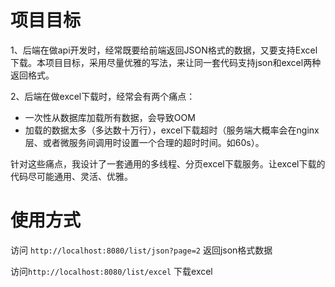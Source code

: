 # 项目目标
1、后端在做api开发时，经常既要给前端返回JSON格式的数据，又要支持Excel下载。本项目目标，采用尽量优雅的写法，来让同一套代码支持json和excel两种返回格式。

2、后端在做excel下载时，经常会有两个痛点：
- 一次性从数据库加载所有数据，会导致OOM
- 加载的数据太多（多达数十万行），excel下载超时（服务端大概率会在nginx层、或者微服务间调用时设置一个合理的超时时间。如60s）。

针对这些痛点，我设计了一套通用的多线程、分页excel下载服务。让excel下载的代码尽可能通用、灵活、优雅。


# 使用方式

访问 `http://localhost:8080/list/json?page=2` 返回json格式数据

访问`http://localhost:8080/list/excel` 下载excel
